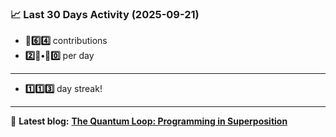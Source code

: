 <!--START_STATS-->
### 📈 Last 30 Days Activity (2025-09-21)  
- **🎱6️⃣4️⃣** contributions  
- **2️⃣🎱•🎱0️⃣** per day
---
- **1️⃣1️⃣3️⃣** day streak!
---
📝 **Latest blog:** [**The Quantum Loop: Programming in Superposition**](https://andriak.com/blog/quantum-loop)
<!--END_STATS-->
